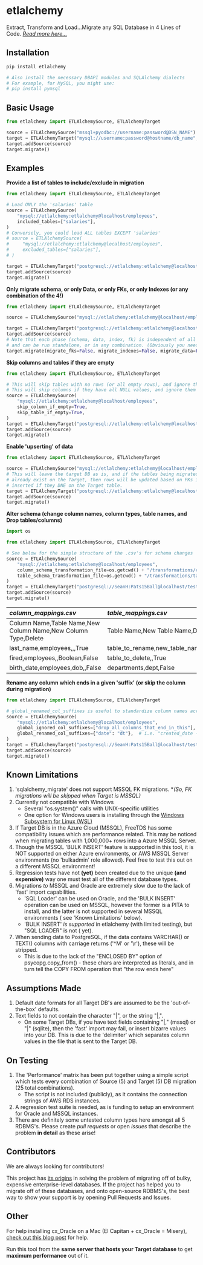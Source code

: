 # etlalchemy

Extract, Transform and Load...Migrate any SQL Database in 4 Lines of Code.
*[Read more here...](http://thelaziestprogrammer.com/sharrington/databases/migrating-between-databases-with-etlalchemy)*

## Installation

```bash
pip install etlalchemy

# Also install the necessary DBAPI modules and SQLAlchemy dialects
# For example, for MySQL, you might use:
# pip install pymsql
```

## Basic Usage

```python
from etlalchemy import ETLAlchemySource, ETLAlchemyTarget

source = ETLAlchemySource("mssql+pyodbc://username:password@DSN_NAME")
target = ETLAlchemyTarget("mysql://username:password@hostname/db_name", drop_database=True)
target.addSource(source)
target.migrate()
````

## Examples

**Provide a list of tables to include/exclude in migration**

```python
from etlalchemy import ETLAlchemySource, ETLAlchemyTarget

# Load ONLY the 'salaries' table
source = ETLAlchemySource(
    "mysql://etlalchemy:etlalchemy@localhost/employees",
    included_tables=["salaries"],
)
# Conversely, you could load ALL tables EXCEPT 'salaries'
# source = ETLAlchemySource(
#     "mysql://etlalchemy:etlalchemy@localhost/employees",
#     excluded_tables=["salaries"],
# )

target = ETLAlchemyTarget("postgresql://etlalchemy:etlalchemy@localhost/test", drop_database=True)
target.addSource(source)
target.migrate()
```

**Only migrate schema, or only Data, or only FKs, or only Indexes (or any combination of the 4!)**

```python
from etlalchemy import ETLAlchemySource, ETLAlchemyTarget

source = ETLAlchemySource("mysql://etlalchemy:etlalchemy@localhost/employees")

target = ETLAlchemyTarget("postgresql://etlalchemy:etlalchemy@localhost/test", drop_database=True)
target.addSource(source)
# Note that each phase (schema, data, index, fk) is independent of all others,
# and can be run standalone, or in any combination. (Obviously you need a schema to send data, etc...)
target.migrate(migrate_fks=False, migrate_indexes=False, migrate_data=False, migrate_schema=True)
```

**Skip columns and tables if they are empty**

```python
from etlalchemy import ETLAlchemySource, ETLAlchemyTarget

# This will skip tables with no rows (or all empty rows), and ignore them during schema migration
# This will skip columns if they have all NULL values, and ignore them during schema migration
source = ETLAlchemySource(
    "mysql://etlalchemy:etlalchemy@localhost/employees",
    skip_column_if_empty=True,
    skip_table_if_empty=True,
)
target = ETLAlchemyTarget("postgresql://etlalchemy:etlalchemy@localhost/test", drop_database=True)
target.addSource(source)
target.migrate()
```

**Enable 'upserting' of data**

```python
from etlalchemy import ETLAlchemySource, ETLAlchemyTarget

source = ETLAlchemySource("mysql://etlalchemy:etlalchemy@localhost/employees")
# This will leave the target DB as is, and if the tables being migrated from Source -> Target
# already exist on the Target, then rows will be updated based on PKs if they exist, or 
# inserted if they DNE on the Target table.
target = ETLAlchemyTarget("postgresql://etlalchemy:etlalchemy@localhost/test", drop_database=False)
target.addSource(source)
target.migrate()
```

**Alter schema (change column names, column types, table names, and Drop tables/columns)**

```python
import os

from etlalchemy import ETLAlchemySource, ETLAlchemyTarget

# See below for the simple structure of the .csv's for schema changes
source = ETLAlchemySource(
    "mysql://etlalchemy:etlalchemy@localhost/employees",
    column_schema_transformation_file=os.getcwd() + "/transformations/column_mappings.csv",
    table_schema_transformation_file=os.getcwd() + "/transformations/table_mappings.csv",
)
target = ETLAlchemyTarget("postgresql://SeanH:Pats15Ball@localhost/test", drop_database=True)
target.addSource(source)
target.migrate()
```
| *column_mappings.csv* | *table_mappings.csv* |
| :--- | :--- |
|Column Name,Table Name,New Column Name,New Column Type,Delete|Table Name,New Table Name,Delete|
|last_name,employees,,,True|table_to_rename,new_table_name,False|
|fired,employees,,Boolean,False|table_to_delete,,True|
|birth_date,employees,dob,,False|departments,dept,False|

**Rename any column which ends in a given 'suffix' (or skip the column during migration)**

```python
from etlalchemy import ETLAlchemySource, ETLAlchemyTarget

# global_renamed_col_suffixes is useful to standardize column names across tables (like the date example below)
source = ETLAlchemySource(
    "mysql://etlalchemy:etlalchemy@localhost/employees",
    global_ignored_col_suffixes=["drop_all_columns_that_end_in_this"],
    global_renamed_col_suffixes={"date": "dt"},  # i.e. "created_date -> created_dt"
)
target = ETLAlchemyTarget("postgresql://SeanH:Pats15Ball@localhost/test", drop_database=True)
target.addSource(source)
target.migrate()
```

## Known Limitations

1. 'sqlalchemy_migrate' does not support MSSQL FK migrations.
   *_(So, FK migrations will be skipped when Target is MSSQL)_
2. Currently not compatible with Windows
    * Several "os.system()" calls with UNIX-specific utilities
    * One option for Windows users is installing through
      the [Windows Subsystem for Linux (WSL)](https://msdn.microsoft.com/en-us/commandline/wsl/install_guide)
3. If Target DB is in the Azure Cloud (MSSQL), FreeTDS has some compatibility issues which are
   performance related. This may be noticed when migrating tables with 1,000,000+ rows into a Azure
   MSSQL Server.
4. Though the MSSQL 'BULK INSERT' feature is supported in this tool, it is NOT supported on either
   Azure environments, or AWS MSSQL Server environments (no 'bulkadmin' role allowed). Feel free to
   test this out on a different MSSQL environment!
5. Regression tests have not **(yet)** been created due to the unique **(and expensive)** way one
   must test all of the different database types.
6. Migrations *to* MSSQL and Oracle are extremely slow due to the lack of 'fast' import
   capabilities.
    * 'SQL Loader' can be used on Oracle, and the 'BULK INSERT' operation can be used on MSSQL,
      however the former is a PITA to install, and the latter is not supported in several MSSQL
      environments (
      see 'Known Limitations' below).
    * 'BULK INSERT' *is supported* in etlalchemy (with limited testing), but "SQL LOADER" is not (
      yet).
7. When sending data to PostgreSQL, if the data contains VARCHAR() or TEXT() columns with carriage
   returns ('^M' or '\r'), these will be stripped.
    * This is due to the lack of the "ENCLOSED BY" option of psycopg.copy_from() - these chars are
      interpreted as literals, and in turn tell the COPY FROM operation that "the row ends here"

## Assumptions Made

1. Default date formats for all Target DB's are assumed to be the 'out-of-the-box' defaults.
2. Text fields to not contain the character "|", or the string "|,".
    * On some Target DBs, if you have text fields containing "|," (mssql) or "|" (sqlite), then
      the 'fast' import may fail, or insert bizarre values into your DB. This is due to the
      'delimiter' which separates column values in the file that is sent to the Target DB.

## On Testing

1. The 'Performance' matrix has been put together using a simple script which tests every
   combination of Source (5) and Target (5) DB migration (25 total combinations).
    * The script is not included (publicly), as it contains the connection strings of AWS RDS
      instances.
2. A regression test suite is needed, as is funding to setup an environment for Oracle and MSSQL
   instances.
3. There are definitely some untested column types here amongst all 5 RDBMS's. Please create *pull
   requests* or open *issues* that describe the problem **in detail** as these arise!

## Contributors

We are always looking for contributors!

This project has
[its origins](http://thelaziestprogrammer.com/migrating-between-databases-with-etlalchemy) in
solving the problem of migrating off of bulky, expensive enterprise-level databases. If the project
has helped you to migrate off of these databases, and onto open-source RDBMS's, the best way to show
your support is by opening Pull Requests and Issues.

## Other

For help installing cx_Oracle on a Mac (El Capitan + cx_Oracle = Misery),
[check out this blog post](http://thelaziestprogrammer.com/sharrington/databases/oracle/install-cx_oracle-mac)
for help.

Run this tool from the **same server that hosts your Target database** to get **maximum
performance** out of it.
